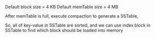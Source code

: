 Default block size = 4 KB
Default memTable size = 4 MB

After memTable is full, execute compaction to generate a SSTable,

So, all of key-value in SSTable are sorted, and we can use index block in SSTable to find which block should be loaded into memory